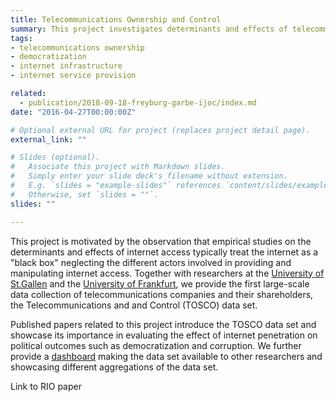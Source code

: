 ```yaml
---
title: Telecommunications Ownership and Control
summary: This project investigates determinants and effects of telecommunications ownership and includes data collection on telecom operators' shareholders.
tags:
- telecommunications ownership
- democratization
- internet infrastructure
- internet service provision

related:
  - publication/2018-09-18-freyburg-garbe-ijoc/index.md
date: "2016-04-27T00:00:00Z"

# Optional external URL for project (replaces project detail page).
external_link: ""

# Slides (optional).
#   Associate this project with Markdown slides.
#   Simply enter your slide deck's filename without extension.
#   E.g. `slides = "example-slides"` references `content/slides/example-slides.md`.
#   Otherwise, set `slides = ""`.
slides: ""

---
```


This project is motivated by the observation that empirical studies on the determinants and effects of internet access typically treat the internet as a "black box" neglecting the different actors involved in providing and manipulating internet access. Together with researchers at the [University of St.Gallen](https://www.unisg.ch/en/) and the [University of Frankfurt](https://www.uni-frankfurt.de/de?locale=de), we provide the first large-scale data collection of telecommunications companies and their shareholders, the Telecommunications and and Control (TOSCO) data set. 

Published papers related to this project introduce the TOSCO data set and showcase its importance in evaluating the effect of internet penetration on political outcomes such as democratization and corruption. We further provide a [dashboard](https://tosco.shinyapps.io/data/) making the data set available to other researchers and showcasing different aggregations of the data set. 

Link to RIO paper


